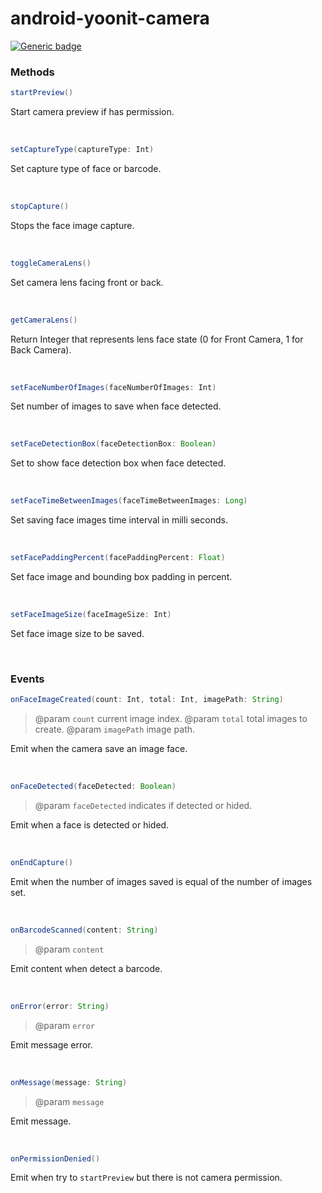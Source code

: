 # android-yoonit-camera
[![Generic badge](https://img.shields.io/badge/version-v1.0.0-<COLOR>.svg)](https://shields.io/)  
  
### Methods  

```java
startPreview()  
``` 
Start camera preview if has permission.

<br/>
  
```java
setCaptureType(captureType: Int)  
```  
Set capture type of face or barcode.  

<br/>

```java
stopCapture()  
```
Stops the face image capture.  
    
<br/>  
  
```java
toggleCameraLens()  
```  
Set camera lens facing front or back.  
  
<br/>  

```java
getCameraLens()  
```  
Return Integer that represents lens face state (0 for Front Camera, 1 for Back Camera).
  
<br/>  

```java
setFaceNumberOfImages(faceNumberOfImages: Int)  
```  
Set number of images to save when face detected.  
  
<br/>  
  
```java
setFaceDetectionBox(faceDetectionBox: Boolean)  
```
Set to show face detection box when face detected.  
  
<br/>  
  
```java
setFaceTimeBetweenImages(faceTimeBetweenImages: Long)
```
Set saving face images time interval in milli seconds.
  
<br/>  
  
```java
setFacePaddingPercent(facePaddingPercent: Float) 
```
Set face image and bounding box padding in percent.  
  
<br/>  
    
```java
setFaceImageSize(faceImageSize: Int)  
```
Set face image size to be saved.  
  
<br/>  
  
### Events  

```java
onFaceImageCreated(count: Int, total: Int, imagePath: String)
```  
> @param `count` current image index.
> @param `total` total images to create.
> @param `imagePath` image path.
  
Emit when the camera save an image face.
  
<br/>
  
```java
onFaceDetected(faceDetected: Boolean)  
```
> @param `faceDetected` indicates if detected or hided.

Emit when a face is detected or hided.

<br/>

```java
onEndCapture()
```
Emit when the number of images saved is equal of the number of images set.
  
<br/>  
  
```java
onBarcodeScanned(content: String)  
```
> @param `content`  
  
Emit content when detect a barcode.
  
<br/>  
  
```java
onError(error: String)
```
> @param `error`
  
Emit message error.   
  
<br/>  
  
```java
onMessage(message: String)
```
> @param `message`

Emit message.  
  
<br/>

```java
onPermissionDenied()  
```
Emit when try to `startPreview` but there is not camera permission.